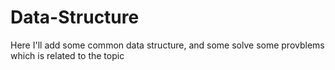 # Data-Structure
Here I'll add some common data structure, and some solve some provblems which is related to the topic
